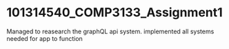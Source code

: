 # 101314540_COMP3133_Assignment1

Managed to reasearch the graphQL api system.
implemented all systems needed for app to function